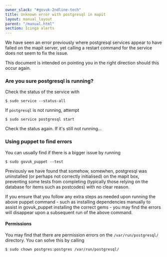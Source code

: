 ```yaml
---
owner_slack: "#govuk-2ndline-tech"
title: Unknown error with postgresql in mapit
layout: manual_layout
parent: "/manual.html"
section: Icinga alerts
---
```


We have seen an error previously where postgresql services appear to have failed
on the mapit server, yet calling a restart command for the service does not
seem to fix the issue.

This document is intended on pointing you in the right direction should this
occur again.

### Are you sure postgresql is running?

Check the status of the service with

```shell
$ sudo service --status-all
```

If `postgresql` is not running, attempt

```shell
$ sudo service postgresql start
```

Check the status again. If it's still not running...

### Using puppet to find errors

You can usually find if there is a bigger issue by running

```shell
$ sudo govuk_puppet --test
```

Previously we have found that somehow, somewhen, postgresql was uninstalled (or
perhaps not correctly initialised) on the mapit box, preventing some tests
from completing (typically those relying on the database for items such as
postcodes) with no clear reason.

If you ensure that you follow any extra steps as needed upon running the above
puppet command - such as installing dependencies manually to assist in govuk_puppet
installing the correct gems - you may find the errors will disappear upon a
subsequent run of the above command.

#### Permissions

You may find that there are permission errors on the `/var/run/postgresql/`
directory. You can solve this by calling

```shell
$ sudo chown postgres:postgres /var/run/postgresql/
```
